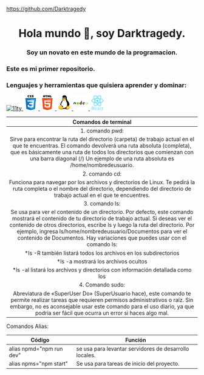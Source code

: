 https://github.com/Darktragedy

<h1 align="center">Hola mundo 👋, soy Darktragedy.</h1>
<h3 align="center">Soy un novato en este mundo de la programacion.</h3>

<h3 align="left">Este es mi primer repositorio.</h3>
<p align="left">
</p>

<h3 align="left">Lenguajes y herramientas que quisiera aprender y dominar:</h3>
<p align="left"> <a href="https://www.11ty.dev/" target="_blank" rel="noreferrer"> <img src="https://gist.githubusercontent.com/vivek32ta/c7f7bf583c1fb1c58d89301ea40f37fd/raw/f4c85cce5790758286b8f155ef9a177710b995df/11ty.svg" alt="11ty" width="40" height="40"/> </a> <a href="https://www.w3schools.com/css/" target="_blank" rel="noreferrer"> <img src="https://raw.githubusercontent.com/devicons/devicon/master/icons/css3/css3-original-wordmark.svg" alt="css3" width="40" height="40"/> </a> <a href="https://www.w3.org/html/" target="_blank" rel="noreferrer"> <img src="https://raw.githubusercontent.com/devicons/devicon/master/icons/html5/html5-original-wordmark.svg" alt="html5" width="40" height="40"/> </a> <a href="https://www.linux.org/" target="_blank" rel="noreferrer"> <img src="https://raw.githubusercontent.com/devicons/devicon/master/icons/linux/linux-original.svg" alt="linux" width="40" height="40"/> </a> <a href="https://nodejs.org" target="_blank" rel="noreferrer"> <img src="https://raw.githubusercontent.com/devicons/devicon/master/icons/nodejs/nodejs-original-wordmark.svg" alt="nodejs" width="40" height="40"/> </a> <a href="https://reactjs.org/" target="_blank" rel="noreferrer"> <img src="https://raw.githubusercontent.com/devicons/devicon/master/icons/react/react-original-wordmark.svg" alt="react" width="40" height="40"/> </a> </p>

| Comandos de terminal| 
|:-------------------:|
| 1. comando pwd:|
|Sirve para encontrar la ruta del directorio (carpeta) de trabajo actual en el que te encuentras. El comando devolverá una ruta absoluta (completa), que es básicamente una ruta de todos los directorios que comienzan con una barra diagonal (/) Un ejemplo de una ruta absoluta es /home/nombredeusuario.| 
| 2. comando cd:|
|Funciona para navegar por los archivos y directorios de Linux. Te pedirá la ruta completa o el nombre del directorio, dependiendo del directorio de trabajo actual en el que te encuentres.| 
| 3. comando ls:|
|Se usa para ver el contenido de un directorio. Por defecto, este comando mostrará el contenido de tu directorio de trabajo actual. Si deseas ver el contenido de otros directorios, escribe ls y luego la ruta del directorio. Por ejemplo, ingresa ls/home/nombredeusuario/Documentos para ver el contenido de Documentos. Hay variaciones que puedes usar con el comando ls:|
|*ls -R también listará todos los archivos en los subdirectorios|
|*ls -a mostrará los archivos ocultos|
|*ls -al listará los archivos y directorios con información detallada como los |
| 4. Comando sudo:|
|Abreviatura de «SuperUser Do» (SuperUsuario hace), este comando te permite realizar tareas que requieren permisos administrativos o raíz. Sin embargo, no es aconsejable usar este comando para el uso diario, ya que podría ser fácil que ocurra un error si haces algo mal.|

Comandos Alias:

|Código   |  Función |
| ------------ | ------------ |
|  alias npmd="npm run dev" | se usa para levantar servidores de desarrollo locales.  |
| alias npms="npm start"  | Se usa para tareas de inicio del proyecto.  |
<!--

<!---
Dirección pagina: http://localhost:8080/darktragedy/index.html
-->

